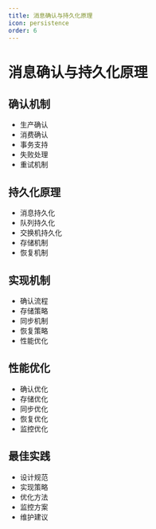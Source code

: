 ```yaml
---
title: 消息确认与持久化原理
icon: persistence
order: 6
---
```


# 消息确认与持久化原理

## 确认机制
- 生产确认
- 消费确认
- 事务支持
- 失败处理
- 重试机制

## 持久化原理
- 消息持久化
- 队列持久化
- 交换机持久化
- 存储机制
- 恢复机制

## 实现机制
- 确认流程
- 存储策略
- 同步机制
- 恢复策略
- 性能优化

## 性能优化
- 确认优化
- 存储优化
- 同步优化
- 恢复优化
- 监控优化

## 最佳实践
- 设计规范
- 实现策略
- 优化方法
- 监控方案
- 维护建议

